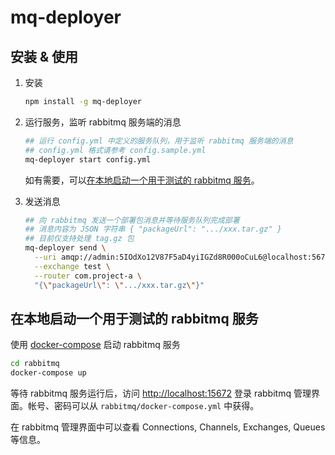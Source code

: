 # mq-deployer

## 安装 & 使用

1. 安装

	```bash
	npm install -g mq-deployer
	```

2. 运行服务，监听 rabbitmq 服务端的消息

	```bash
	## 运行 config.yml 中定义的服务队列，用于监听 rabbitmq 服务端的消息
	## config.yml 格式请参考 config.sample.yml
	mq-deployer start config.yml
	```

	如有需要，可以[在本地启动一个用于测试的 rabbitmq 服务](#在本地启动一个用于测试的-rabbitmq-服务)。

3. 发送消息

	```bash
	## 向 rabbitmq 发送一个部署包消息并等待服务队列完成部署
	## 消息内容为 JSON 字符串 { "packageUrl": ".../xxx.tar.gz" }
	## 目前仅支持处理 tag.gz 包
	mq-deployer send \
	  --uri amqp://admin:5IOdXo12V87F5aD4yiIGZd8R000oCuL6@localhost:5672/%2F \
	  --exchange test \
	  --router com.project-a \
	  "{\"packageUrl\": \".../xxx.tar.gz\"}"
	```

## 在本地启动一个用于测试的 rabbitmq 服务

使用 [docker-compose](https://github.com/docker/compose) 启动 rabbitmq 服务

```bash
cd rabbitmq
docker-compose up
```

等待 rabbitmq 服务运行后，访问 <http://localhost:15672> 登录 rabbitmq 管理界面。帐号、密码可以从 `rabbitmq/docker-compose.yml` 中获得。

在 rabbitmq 管理界面中可以查看 Connections, Channels, Exchanges, Queues 等信息。
